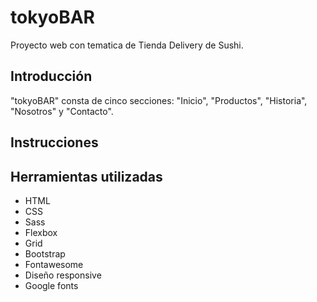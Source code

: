 # tokyoBAR

Proyecto web con tematica de Tienda Delivery de Sushi.

## Introducción

"tokyoBAR" consta de cinco secciones: "Inicio", "Productos", "Historia", "Nosotros" y "Contacto".

## Instrucciones

## Herramientas utilizadas

- HTML
- CSS
- Sass
- Flexbox
- Grid
- Bootstrap
- Fontawesome
- Diseño responsive
- Google fonts
